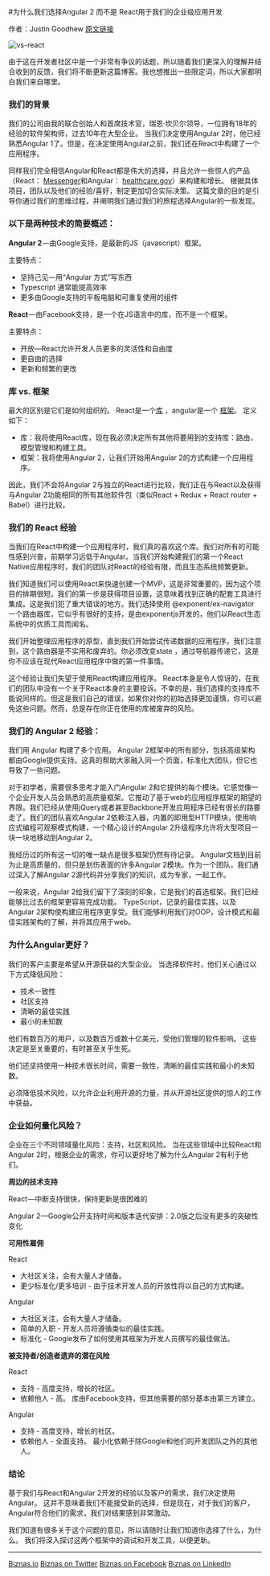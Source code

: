 #为什么我们选择Angular 2 而不是 React用于我们的企业级应用开发

作者：Justin Goodhew
[原文链接][1]

![vs-react](assets\vs_react.png)

由于这在开发者社区中是一个非常有争议的话题，所以随着我们更深入的理解并结合收到的反馈，我们将不断更新这篇博客。我也想推出一些限定词，所以大家都明白我们来自哪里。

### 我们的背景

我们的公司由我的联合创始人和首席技术官，瑞恩·坎贝尔领导，一位拥有18年的经验的软件架构师，过去10年在大型企业。 当我们决定使用Angular 2时，他已经熟悉Angular 1了。但是，在决定使用Angular之前，我们还在React中构建了一个应用程序。

同样我们完全相信Angular和React都是伟大的选择，并且允许一些惊人的产品（React： [Messenger](https://www.messenger.com/)和Angular： [healthcare.gov](https://www.healthcare.gov/)）来构建和增长。 根据具体项目，团队以及他们的经验/喜好，制定更加切合实际决策。 这篇文章的目的是引导你通过我们的思维过程，并阐明我们通过我们的旅程选择Angular的一些发现。

### 以下是两种技术的简要概述：

**Angular 2** —由Google支持，是最新的JS（javascript）框架。

主要特点：

- 坚持己见—用“Angular 方式”写东西
- Typescript 通常能提高效率
- 更多由Google支持的平板电脑和可重复使用的组件

**React** —由Facebook支持，是一个在JS语言中的库，而不是一个框架。

主要特点：

- 开放—React允许开发人员更多的灵活性和自由度
- 更自由的选择
- 更新和频繁的更改

### 库 vs. 框架

最大的区别是它们是如何组织的。 React是一个[库](http://www.pcmag.com/encyclopedia/term/57725/code-library) ，angular是一个 [框架](http://www.pcmag.com/encyclopedia/term/37907/application-framework)。 定义如下：

- 库：我将使用React库，现在我必须决定所有其他将要用到的支持库：路由，模型管理和构建工具。
- 框架：我将使用Angular 2，让我们开始用Angular 2的方式构建一个应用程序。

因此，我们不会将Angular 2与独立的React进行比较，我们正在与React以及获得与Angular 2功能相同的所有其他软件包（类似React + Redux + React router + Babel）进行比较。

### 我们的 React 经验

当我们在React中构建一个应用程序时，我们真的喜欢这个库。我们对所有的可能性感到兴奋，前期学习远低于Angular。当我们开始构建我们的第一个React Native应用程序时，我们的团队对React的经验有限，而且生态系统频繁更新。

我们知道我们可以使用React来快速创建一个MVP，这是非常重要的，因为这个项目的排期很短。我们的第一步是获得项目设置，这意味着找到正确的配套工具进行集成。这是我们犯了重大错误的地方。我们选择使用 @exponent/ex-navigator 一个路由器库，它似乎有很好的支持，是由exponentjs开发的，他们以React生态系统中的优质工具而闻名。

我们开始整理应用程序的原型，直到我们开始尝试传递数据的应用程序，我们注意到，这个路由器是不实用和废弃的。你必须改变state ，通过导航器传递它，这是你不应该在现代React应用程序中做的第一件事情。

这个经验让我们失望于使用React构建应用程序。 React本身是令人惊讶的，在我们的团队中没有一个关于React本身的主要投诉。不幸的是，我们选择的支持库不能说同样的。但这是我们自己的错误，如果你对你的初始选择更加谨慎，你可以避免这些问题。然而，总是存在你正在使用的库被废弃的风险。

### 我们的 Angular 2 经验：

我们用 Angular 构建了多个应用。 Angular 2框架中的所有部分，包括高级架构都由Google提供支持。这真的帮助大家融入同一个页面，标准化大团队，但它也导致了一些问题。

对于初学者，需要很多思考才能入门Angular 2和它提供的每个模块。它感觉像一个企业开发人员会熟悉的高质量框架。它推动了基于web的应用程序框架的期望的界限。我们已经从使用jQuery或者甚至Backbone开发应用程序已经有很长的路要走了。我们的团队喜欢Angular 2依赖注入器，内置的即用型HTTP模块，使用响应式编程可观察模式构建，一个精心设计的Angular 2升级程序允许将大型项目一块一块地移动到Angular 2。

我经历过的所有这一切的唯一缺点是很多框架仍然有待记录。 Angular文档到目前为止是高质量的，但只是划伤表面的许多Angular 2模块。作为一个团队，我们通过深入了解Angular 2源代码并分享我们的知识，成为专家，一起工作。

一般来说，Angular 2给我们留下了深刻的印象，它是我们的首选框架。我们已经能够比过去的框架更容易完成功能。 TypeScript，记录的最佳实践，以及Angular 2架构使构建应用程序更享受。我们能够利用我们对OOP，设计模式和最佳实践架构的了解，并将其应用于web。

### 为什么Angular更好？

我们的客户主要是希望从开源获益的大型企业。 当选择软件时，他们关心通过以下方式降低风险：

- 技术一致性
- 社区支持
- 清晰的最佳实践
- 最小的未知数

他们有数百万的用户，以及数百万或数十亿美元，受他们管理的软件影响。 这些决定是至关重要的，有时甚至关乎生死。

他们还坚持使用一种技术很长时间，需要一致性，清晰的最佳实践和最小的未知数。

必须降低技术风险，以允许企业利用开源的力量，并从开源社区提供的惊人的工作中获益。

### 企业如何量化风险？

企业在三个不同领域量化风险：支持，社区和风险。 当在这些领域中比较React和Angular 2时，根据企业的需求，你可以更好地了解为什么Angular 2有利于他们。

**周边的技术支持**

React —中断支持很快，保持更新是很困难的

Angular 2 —Google公开支持时间和版本迭代安排：2.0版之后没有更多的突破性变化

**可用性雇佣**

React

- 大社区关注，会有大量人才储备。
- 更少标准化/更多培训 - 由于技术开发人员的开放性将以自己的方式构建。

Angular

- 大社区关注，会有大量人才储备。
- 简单的入职 - 开发人员将遵循类似的最佳实践。
- 标准化 - Google发布了如何使用其框架为开发人员撰写的最佳做法。

**被支持者/创造者遗弃的潜在风险**

React

- 支持 - 高度支持，增长的社区。
- 依赖他人 - 高。 库由Facebook支持，但其他需要的部分基本由第三方建立。

Angular

- 支持 - 高度支持，增长的社区。
- 依赖他人 - 全面支持。 最小化依赖于除Google和他们的开发团队之外的其他人。

### 结论

基于我们与React和Angular 2开发的经验以及客户的需求，我们决定使用Angular。 这并不意味着我们不能接受新的选择，但是现在，对于我们的客户，Angular符合他们的需求，我们对结果感到非常激动。

我们知道有很多关于这个问题的意见，所以请随时让我们知道你选择了什么，为什么。 我们将深入探讨这两个框架中的调试和开发工具，以便更新。

------

[Biznas.io](https://biznas.io/)
[Biznas on Twitter](https://twitter.com/biznasapps)
[Biznas on Facebook](https://www.facebook.com/BiznasApps/)
[Biznas on LinkedIn](https://www.linkedin.com/company/10871824?trk=tyah&trkInfo=clickedVertical%3Acompany%2CclickedEntityId%3A10871824%2Cidx%3A2-1-2%2CtarId%3A1475705404220%2Ctas%3Abiznas)


  [1]: https://blog.biznas.io/why-we-chose-angular-2-over-react-for-our-enterprise-software-development-work-392e2c9e39a9